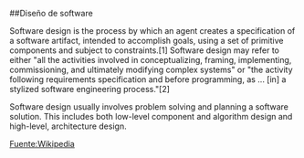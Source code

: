 ##Diseño de software

Software design is the process by which an agent creates a specification of a software artifact, intended to accomplish goals, using a set of primitive components and subject to constraints.[1] Software design may refer to either "all the activities involved in conceptualizing, framing, implementing, commissioning, and ultimately modifying complex systems" or "the activity following requirements specification and before programming, as ... [in] a stylized software engineering process."[2]

Software design usually involves problem solving and planning a software solution. This includes both low-level component and algorithm design and high-level, architecture design.

[Fuente:Wikipedia](http://en.wikipedia.org/wiki/Software_design)

